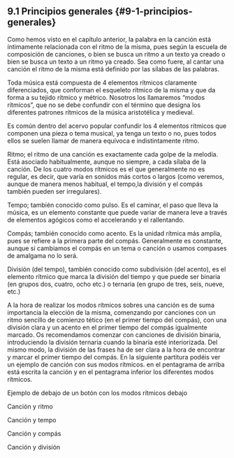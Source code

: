## 9.1 Principios generales {#9-1-principios-generales}

Como hemos visto en el capítulo anterior, la palabra en la canción está íntimamente relacionada con el ritmo de la misma, pues según la escuela de composición de canciones, o bien se busca un ritmo a un texto ya creado o bien se busca un texto a un ritmo ya creado. Sea como fuere, al cantar una canción el ritmo de la misma está definido por las sílabas de las palabras.

Toda música está compuesta de 4 elementos rítmicos claramente diferenciados, que conforman el esqueleto rítmico de la misma y que da forma a su tejido rítmico y métrico. Nosotros los llamaremos “modos rítmicos”, que no se debe confundir con el término que designa los diferentes patrones rítmicos de la música aristotélica y medieval.

Es común dentro del acervo popular confundir los 4 elementos rítmicos que componen una pieza o tema musical, ya tenga un texto o no, pues todos ellos se suelen llamar de manera equívoca e indistintamente ritmo.

Ritmo; el ritmo de una canción es exactamente cada golpe de la melodía. Está asociado habitualmente, aunque no siempre, a cada sílaba de la canción. De los cuatro modos rítmicos es el que generalmente no es regular, es decir, que varía en sonidos más cortos o largos (como veremos, aunque de manera menos habitual, el tempo,la división y el compás también pueden ser irregulares).

Tempo; también conocido como pulso. Es el caminar, el paso que lleva la música, es un elemento constante que puede variar de manera leve a través de elementos agógicos como el accelerando y el rallentando.

Compás; también conocido como acento. Es la unidad rítmica más amplia, pues se refiere a la primera parte del compás. Generalmente es constante, aunque si cambiamos el compás en un tema o canción o usamos compases de amalgama no lo será.

División (del tempo), también conocido como subdivisión (del acento), es el elemento rítmico que marca la división del tiempo y que puede ser binaria (en grupos dos, cuatro, ocho etc.) o ternaria (en grupo de tres, seis, nueve, etc.)

A la hora de realizar los modos rítmicos sobres una canción es de suma importancia la elección de la misma, comenzando por canciones con un ritmo sencillo de comienzo tético (en el primer tiempo del compás), con una división clara y un acento en el primer tiempo del compás igualmente marcado. Os recomendamos comenzar con canciones de división binaria, introduciendo la división ternaria cuando la binaria esté interiorizada. Del mismo modo, la división de las frases ha de ser clara a la hora de encontrar y marcar el primer tiempo del compás. En la siguiente partitura  podéis ver un ejemplo de canción con sus modos rítmicos. en el pentagrama de arriba está escrita la canción y en el pentagrama inferior los diferentes modos rítmicos.

Ejemplo de debajo de un botón con los modos rítmicos debajo

Canción y ritmo

Canción y tempo

Canción y compás

Canción y división
